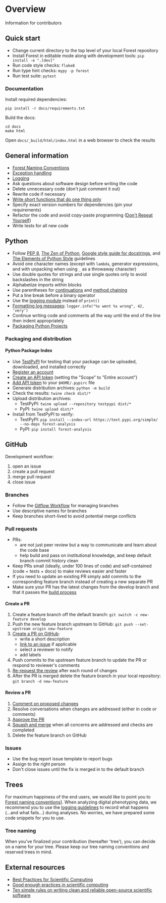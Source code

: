 # Overview

Information for contributors

## Quick start
* Change current directory to the top level of your local Forest repository
* Install Forest in editable mode along with development tools: `pip install -e ".[dev]"`
* Run code style checks: `flake8`
* Run type hint checks: `mypy -p forest`
* Run test suite: `pytest`

### Documentation
Install required dependencies:
```shell
pip install -r docs/requirements.txt
```
Build the docs:
```shell
cd docs
make html
```
Open `docs/_build/html/index.html` in a web browser to check the results

## General information
* [Forest Naming Conventions](naming.md)
* [Exception handling](exceptions.md)
* [Logging](logging.md)
* Ask questions about software design before writing the code
* Delete unnecessary code (don't just comment it out)
* Rewrite code if necessary
* [Write short functions that do one thing only](https://github.com/amontalenti/elements-of-python-style#if-the-implementation-is-hard-to-explain-its-a-bad-idea)
* Specify exact version numbers for dependencies (pin your requirements)
* Refactor the code and avoid copy-paste programming ([Don't Repeat Yourself](https://en.wikipedia.org/wiki/Don%27t_repeat_yourself))
* Write tests for all new code

## Python
* Follow [PEP 8](https://www.python.org/dev/peps/pep-0008/), [The Zen of Python](https://www.python.org/dev/peps/pep-0020/), [Google style guide for docstrings](https://google.github.io/styleguide/pyguide.html#s3.8.1-comments-in-doc-strings), and [The Elements of Python Style](https://github.com/amontalenti/elements-of-python-style) guidelines
* Avoid one character names (except with `lambda`, generator expressions, and with unpacking when using `_` as a throwaway character)
* Use double quotes for strings and use single quotes only to avoid backslashes in the string
* Alphabetize imports within blocks
* Use parentheses for [continuations](https://github.com/amontalenti/elements-of-python-style#use-parens--for-continuations) and [method chaining](https://github.com/amontalenti/elements-of-python-style#use-parens--for-fluent-apis)
* Put a line break before a binary operator
* Use the [logging module](https://docs.python.org/3/library/logging.html) instead of `print()`
* [Formatting log messages](http://reinout.vanrees.org/weblog/2015/06/05/logging-formatting.html): `logger.info("%s went %s wrong", 42, 'very')`
* Continue writing code and comments all the way until the end of the line then indent appropriately
* [Packaging Python Projects](https://packaging.python.org/en/latest/tutorials/packaging-projects)

### Packaging and distribution

#### Python Package Index
* Use [TestPyPI](https://test.pypi.org/) for testing that your package can be uploaded, downloaded, and installed correctly
* [Register an account](https://test.pypi.org/account/register/)
* [Create an API token](https://test.pypi.org/manage/account/#api-tokens) (setting the "Scope" to "Entire account")
* [Add API token](https://packaging.python.org/en/latest/specifications/pypirc/#using-a-pypi-token) to your `$HOME/.pypirc` file
* Generate distribution archives: `python -m build`
* Check the results: `twine check dist/*`
* Upload distribution archives:
  * TestPyPI: `twine upload --repository testpypi dist/*`
  * PyPI: `twine upload dist/*`
* Install from TestPyPI to verify:
  * TestPyPI: `pip install --index-url https://test.pypi.org/simple/ --no-deps forest-analysis`
  * PyPI: `pip install forest-analysis`

## GitHub

Development workflow:
1. open an issue
1. create a pull request
1. merge pull request
1. close issue

### Branches

* Follow the [Gitflow Workflow](https://www.atlassian.com/git/tutorials/comparing-workflows/gitflow-workflow) for managing branches
* Use descriptive names for branches
* Keep branches short-lived to avoid potential merge conflicts

### Pull requests
* PRs:
  * are not just peer review but a way to communicate and learn about the code base
  * help build and pass on institutional knowledge, and keep default branch commit history clean
* Keep PRs small (ideally, under 100 lines of code) and self-contained (code + tests + docs) to make reviews easier and faster
* If you need to update an existing PR simply add commits to the corresponding feature branch instead of creating a new separate PR
* Make sure your PR has the latest changes from the develop branch and that it passes the [build process](https://github.com/onnela-lab/forest/actions/workflows/build.yml)

#### Create a PR
1. Create a feature branch off the default branch: `git switch -c new-feature develop`
1. Push the new feature branch upstream to GitHub: `git push --set-upstream origin new-feature`
1. [Create a PR on GitHub](https://docs.github.com/en/pull-requests/collaborating-with-pull-requests/proposing-changes-to-your-work-with-pull-requests/creating-a-pull-request):
   * write a short description
   * [link to an issue](https://docs.github.com/en/issues/tracking-your-work-with-issues/linking-a-pull-request-to-an-issue) if applicable
   * select a reviewer to notify
   * add labels
1. Push commits to the upstream feature branch to update the PR or respond to reviewer's comments
1. [Re-request the review](https://docs.github.com/en/pull-requests/collaborating-with-pull-requests/proposing-changes-to-your-work-with-pull-requests/requesting-a-pull-request-review) after each round of changes
1. After the PR is merged delete the feature branch in your local repository: `git branch -d new-feature`

#### Review a PR
1. [Comment on proposed changes](https://docs.github.com/en/pull-requests/collaborating-with-pull-requests/reviewing-changes-in-pull-requests/commenting-on-a-pull-request)
1. Resolve conversations when changes are addressed (either in code or comments)
1. [Approve the PR](https://docs.github.com/en/pull-requests/collaborating-with-pull-requests/reviewing-changes-in-pull-requests/approving-a-pull-request-with-required-reviews)
1. [Squash and merge](https://docs.github.com/en/pull-requests/collaborating-with-pull-requests/incorporating-changes-from-a-pull-request/merging-a-pull-request) when all concerns are addressed and checks are completed
1. Delete the feature branch on GitHub

### Issues

* Use the bug report issue template to report bugs
* Assign to the right person
* Don't close issues until the fix is merged in to the default branch

## Trees

For maximum happiness of the end users, we would like to point you to [Forest naming conventions](naming.md)]. When analyzing digital phenotyping data, we recommend you to use the [logging guidelines](logging.md) to record what happens (...and what fails...) during analyses. No worries, we have prepared some code snippets for you to use.

### Tree naming

When you've finalized your contribution (hereafter 'tree'), you can decide on a name for your tree. Please keep our tree naming conventions and reserved trees in mind.

## External resources

* [Best Practices for Scientific Computing](https://doi.org/10.1371/journal.pbio.1001745)
* [Good enough practices in scientific computing](https://doi.org/10.1371/journal.pcbi.1005510)
* [Ten simple rules on writing clean and reliable open-source scientific software](https://doi.org/10.1371/journal.pcbi.1009481)
